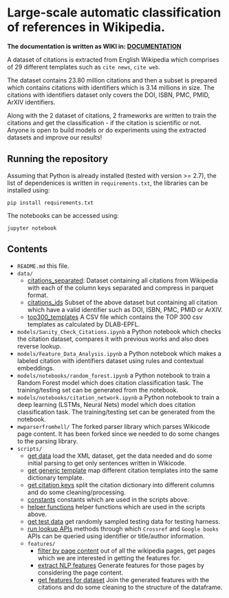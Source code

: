 # Large-scale automatic classification of references in Wikipedia.

**The documentation is written as WIKI in: [DOCUMENTATION](https://github.com/Harshdeep1996/cite-classifications-wiki/wiki)**

A dataset of citations is extracted from English Wikipedia which comprises of 29 different templates such as `cite news`, `cite web`. 

The dataset contains 23.80 million citations and then a subset is prepared which contains citations with identifiers which is 3.14 millions in size. The citations with identifiers dataset only covers the DOI, ISBN, PMC, PMID, ArXIV identifiers. 

Along with the 2 dataset of citations, 2 frameworks are written to train the citations and get the classification - if the citation is scientific or not. Anyone is open to build models or do experiments using the extracted datasets and improve our results!

## Running the repository

Assuming that Python is already installed (tested with version >= 2.7), the list of dependenices is written in `requirements.txt`, the libraries can be installed using:

```
pip install requirements.txt
```

The notebooks can be accessed using:

```
jupyter notebook
```

## Contents

* `README.md` this file.
* `data/`
    * [citations_separated](data/citations_separated.parquet): Dataset containing all citations from Wikipedia with each of the column keys separated and compress in parquet format.
    * [citations_ids](data/citations_ids.csv) Subset of the above dataset but containing all citation which have a valid identifier such as DOI, ISBN, PMC, PMID or ArXIV.
    * [top300_templates](data/top300_templates.csv) A CSV file which contains the TOP 300 csv templates as calculated by DLAB-EPFL.
* `models/Sanity_Check_Citations.ipynb` a Python notebook which checks the citation dataset, compares it with previous works and also does reverse lookup.
* `models/Feature_Data_Analysis.ipynb` a Python notebook which makes a labeled citation with identifiers dataset using rules and contextual embeddings.
* `models/notebooks/random_forest.ipynb` a Python notebook to train a Random Forest model which does citation classification task. The training/testing set can be generated from the notebook.
* `models/notebooks/citation_network.ipynb` a Python notebook to train a deep learning (LSTMs, Neural Nets) model which does citation classification task. The training/testing set can be generated from the notebook.
* `mwparserfromhell/` The forked parser library which parses Wikicode page content. It has been forked since we needed to do some changes to the parsing library.
* `scripts/`
   * [get data](scripts/get_data.py) load the XML dataset, get the data needed and do some initial parsing to get only sentences written in Wikicode.
   * [get generic template](scripts/get_generic_tmpl.py) map different citation templates into the same dictionary template.
   * [get citation keys](scripts/get_citation_keys.py) split the citation dictionary into different columns and do some cleaning/processing.
   * [constants](scripts/const.py) constants which are used in the scripts above.
   * [helper functions](scripts/helpers.py) helper functions which are used in the scripts above.
   * [get test data](scripts/get_test_data.py) get randomly sampled testing data for testing harness.
   * [run lookup APIs](scripts/run_apis.py) methods through which `Crossref` and `Google books` APIs can be queried using identifier or title/author information.
    * `features/`
      * [filter by page content](scripts/features/filter_contents.py) out of all the wikipedia pages, get pages which we are interested in getting the features for.
      * [extract NLP features](scripts/features/extract_nlp_features.py) Generate features for those pages by considering the page content.
      * [get features for dataset](scripts/features/get_dataset_features.py) Join the generated features with the citations and do some cleaning to the structure of the dataframe.
